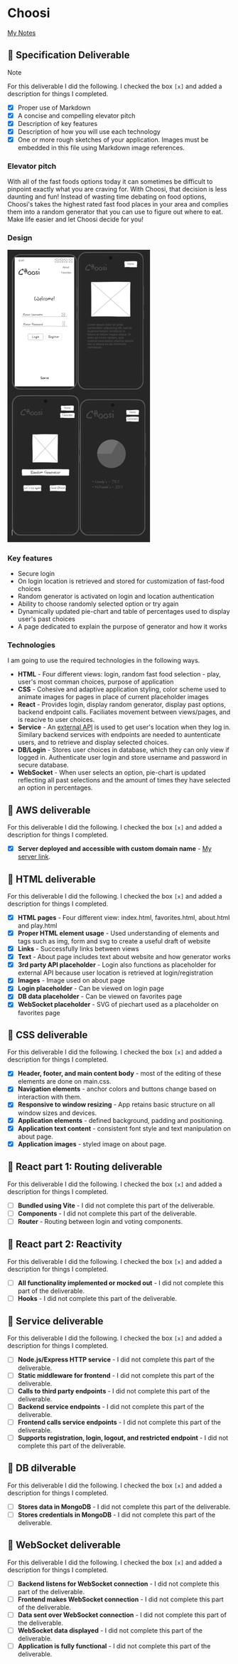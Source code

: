 # Choosi

[My Notes](notes.md)

## 🚀 Specification Deliverable

> [!NOTE]
> For this deliverable I did the following. I checked the box `[x]` and added a description for things I completed.

- [x] Proper use of Markdown
- [x] A concise and compelling elevator pitch
- [x] Description of key features
- [x] Description of how you will use each technology
- [x] One or more rough sketches of your application. Images must be embedded in this file using Markdown image references.

### Elevator pitch

With all of the fast foods options today it can sometimes be difficult to pinpoint exactly what you are craving for. With Choosi, that decision is less daunting and fun! Instead of wasting time debating on food options, Choosi's takes the highest rated fast food places in your area and complies them into a random generator that you can use to figure out where to eat. Make life easier and let Choosi decide for you!

### Design

![Design image](startup_demo.png)

### Key features

- Secure login
- On login location is retrieved and stored for customization of fast-food choices
- Random generator is activated on login and location authentication
- Ability to choose randomly selected option or try again
- Dynamically updated pie-chart and table of percentages used to display user's past choices
- A page dedicated to explain the purpose of generator and how it works

### Technologies

I am going to use the required technologies in the following ways.

- **HTML** - Four different views: login, random fast food selection - play, user's most comman choices, purpose of application
- **CSS** - Cohesive and adaptive application styling, color scheme used to animate images for pages in place of current placeholder images
- **React** - Provides login, display random generator, display past options, backend endpoint calls. Faciliates movement between views/pages, and is reacive to user choices.
- **Service** - An [external API](https://www.abstractapi.com/api/ip-geolocation-api) is used to get user's location when they log in. Similary backend services with endpoints are needed to auntenticate users, and to retrieve and display selected choices.
- **DB/Login** - Stores user choices in database, which they can only view if logged in. Authenticate user login and store username and password in secure database.
- **WebSocket** - When user selects an option, pie-chart is updated reflecting all past selections and the amount of times they have selected an option in percentages.

## 🚀 AWS deliverable

For this deliverable I did the following. I checked the box `[x]` and added a description for things I completed.

- [x] **Server deployed and accessible with custom domain name** - [My server link](https://justjess260.click).

## 🚀 HTML deliverable

For this deliverable I did the following. I checked the box `[x]` and added a description for things I completed.

- [x] **HTML pages** - Four different view: index.html, favorites.html, about.html and play.html
- [x] **Proper HTML element usage** - Used understanding of elements and tags such as img, form and svg to create a useful draft of website
- [x] **Links** - Successfully links between views
- [x] **Text** - About page includes text about website and how generator works
- [x] **3rd party API placeholder** - Login also functions as placeholder for external API because user location is retrieved at login/registration
- [x] **Images** - Image used on about page
- [x] **Login placeholder** - Can be viewed on login page
- [x] **DB data placeholder** - Can be viewed on favorites page
- [x] **WebSocket placeholder** - SVG of piechart used as a placeholder on favorites page

## 🚀 CSS deliverable

For this deliverable I did the following. I checked the box `[x]` and added a description for things I completed.

- [x] **Header, footer, and main content body** - most of the editing of these elements are done on main.css.
- [x] **Navigation elements** - anchor colors and buttons change based on interaction with them.
- [x] **Responsive to window resizing** - App retains basic structure on all window sizes and devices.
- [x] **Application elements** - defined background, padding and positioning.
- [x] **Application text content** - consistent font style and text manipulation on about page.
- [x] **Application images** - styled image on about page.

## 🚀 React part 1: Routing deliverable

For this deliverable I did the following. I checked the box `[x]` and added a description for things I completed.

- [ ] **Bundled using Vite** - I did not complete this part of the deliverable.
- [ ] **Components** - I did not complete this part of the deliverable.
- [ ] **Router** - Routing between login and voting components.

## 🚀 React part 2: Reactivity

For this deliverable I did the following. I checked the box `[x]` and added a description for things I completed.

- [ ] **All functionality implemented or mocked out** - I did not complete this part of the deliverable.
- [ ] **Hooks** - I did not complete this part of the deliverable.

## 🚀 Service deliverable

For this deliverable I did the following. I checked the box `[x]` and added a description for things I completed.

- [ ] **Node.js/Express HTTP service** - I did not complete this part of the deliverable.
- [ ] **Static middleware for frontend** - I did not complete this part of the deliverable.
- [ ] **Calls to third party endpoints** - I did not complete this part of the deliverable.
- [ ] **Backend service endpoints** - I did not complete this part of the deliverable.
- [ ] **Frontend calls service endpoints** - I did not complete this part of the deliverable.
- [ ] **Supports registration, login, logout, and restricted endpoint** - I did not complete this part of the deliverable.

## 🚀 DB dilverable

For this deliverable I did the following. I checked the box `[x]` and added a description for things I completed.

- [ ] **Stores data in MongoDB** - I did not complete this part of the deliverable.
- [ ] **Stores credentials in MongoDB** - I did not complete this part of the deliverable.

## 🚀 WebSocket deliverable

For this deliverable I did the following. I checked the box `[x]` and added a description for things I completed.

- [ ] **Backend listens for WebSocket connection** - I did not complete this part of the deliverable.
- [ ] **Frontend makes WebSocket connection** - I did not complete this part of the deliverable.
- [ ] **Data sent over WebSocket connection** - I did not complete this part of the deliverable.
- [ ] **WebSocket data displayed** - I did not complete this part of the deliverable.
- [ ] **Application is fully functional** - I did not complete this part of the deliverable.

